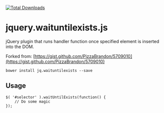 [![Total Downloads](https://img.shields.io/packagist/dt/dmhendricks/jquery-waituntilexists.svg)](https://packagist.org/packages/dmhendricks/jquery-waituntilexists)

# jquery.waituntilexists.js

jQuery plugin that runs handler function once specified element is inserted into the DOM.

Forked from: [https://gist.github.com/PizzaBrandon/5709010](https://gist.github.com/PizzaBrandon/5709010)

```
bower install jq.waituntilexists --save
```

## Usage

```
$( '#selector' ).waitUntilExists(function() {
	// Do some magic
});
